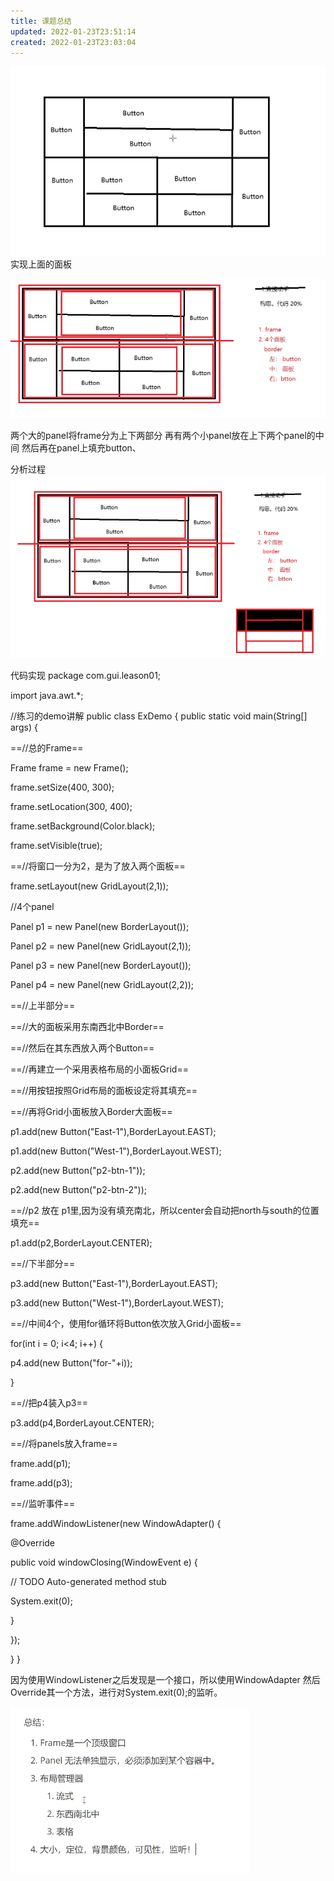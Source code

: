 ```yaml
---
title: 课题总结
updated: 2022-01-23T23:51:14
created: 2022-01-23T23:03:04
---
```


![image1](assets/d2a5ed18187b4ae5b9c1df9e696147a4.png)
实现上面的面板

![image2](assets/3777786289f946aa992b2a0f06f75de9.png)

两个大的panel将frame分为上下两部分
再有两个小panel放在上下两个panel的中间
然后再在panel上填充button、

分析过程
![image3](assets/2b5db898f50649e9a3f8657edca0f40a.png)

代码实现
package com.gui.leason01;

import java.awt.\*;

//练习的demo讲解
public class ExDemo {
public static void main(String\[\] args) {

==//总的Frame==

Frame frame = new Frame();

frame.setSize(400, 300);

frame.setLocation(300, 400);

frame.setBackground(Color.black);

frame.setVisible(true);

==//将窗口一分为2，是为了放入两个面板==

frame.setLayout(new GridLayout(2,1));

//4个panel

Panel p1 = new Panel(new BorderLayout());

Panel p2 = new Panel(new GridLayout(2,1));

Panel p3 = new Panel(new BorderLayout());

Panel p4 = new Panel(new GridLayout(2,2));

==//上半部分==

==//大的面板采用东南西北中Border==

==//然后在其东西放入两个Button==

==//再建立一个采用表格布局的小面板Grid==

==//用按钮按照Grid布局的面板设定将其填充==

==//再将Grid小面板放入Border大面板==

p1.add(new Button("East-1"),BorderLayout.EAST);

p1.add(new Button("West-1"),BorderLayout.WEST);

p2.add(new Button("p2-btn-1"));

p2.add(new Button("p2-btn-2"));

==//p2 放在 p1里,因为没有填充南北，所以center会自动把north与south的位置填充==

p1.add(p2,BorderLayout.CENTER);

==//下半部分==

p3.add(new Button("East-1"),BorderLayout.EAST);

p3.add(new Button("West-1"),BorderLayout.WEST);

==//中间4个，使用for循环将Button依次放入Grid小面板==

for(int i = 0; i\<4; i++) {

p4.add(new Button("for-"+i));

}

==//把p4装入p3==

p3.add(p4,BorderLayout.CENTER);

==//将panels放入frame==

frame.add(p1);

frame.add(p3);

==//监听事件==

frame.addWindowListener(new WindowAdapter() {

@Override

public void windowClosing(WindowEvent e) {

// TODO Auto-generated method stub

System.exit(0);

}

});

}
}

因为使用WindowListener之后发现是一个接口，所以使用WindowAdapter
然后Override其一个方法，进行对System.exit(0);的监听。

![image4](assets/38c0633305434c7999e9a9a1fe4adae6.png)
